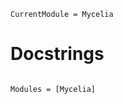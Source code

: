 ```@meta
CurrentModule = Mycelia
```

# Docstrings

```@index
```

```@autodocs
Modules = [Mycelia]
```
